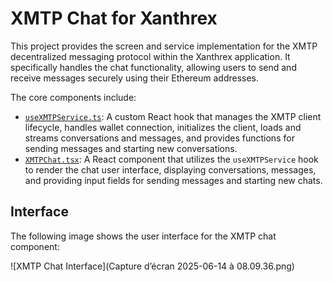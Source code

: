 # XMTP Chat for Xanthrex

This project provides the screen and service implementation for the XMTP decentralized messaging protocol within the Xanthrex application. It specifically handles the chat functionality, allowing users to send and receive messages securely using their Ethereum addresses.

The core components include:

*   [`useXMTPService.ts`](useXMTPServe.ts): A custom React hook that manages the XMTP client lifecycle, handles wallet connection, initializes the client, loads and streams conversations and messages, and provides functions for sending messages and starting new conversations.
*   [`XMTPChat.tsx`](XMTPChat.tsx): A React component that utilizes the `useXMTPService` hook to render the chat user interface, displaying conversations, messages, and providing input fields for sending messages and starting new chats.

## Interface

The following image shows the user interface for the XMTP chat component:

![XMTP Chat Interface](Capture d’écran 2025-06-14 à 08.09.36.png)